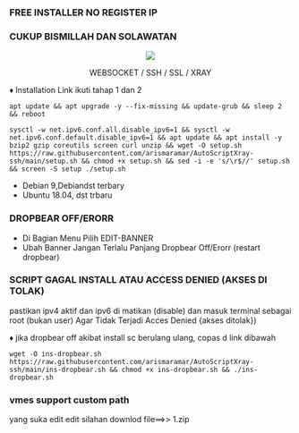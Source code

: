 ### FREE INSTALLER NO REGISTER IP 
### CUKUP BISMILLAH DAN SOLAWATAN

<p align="center">
<img src="https://user-images.githubusercontent.com/76937659/153705486-44e6c1b2-74fa-4d44-be1c-36c8fdb83331.gif"/>
</p>

<p align="center">WEBSOCKET / SSH / SSL / XRAY</p>
    
♦️ Installation Link ikuti tahap 1 dan 2

<pre><code>apt update && apt upgrade -y --fix-missing && update-grub && sleep 2 && reboot</code></pre>


<pre><code>sysctl -w net.ipv6.conf.all.disable_ipv6=1 && sysctl -w net.ipv6.conf.default.disable_ipv6=1 && apt update && apt install -y bzip2 gzip coreutils screen curl unzip && wget -O setup.sh https://raw.githubusercontent.com/arismaramar/AutoScriptXray-ssh/main/setup.sh && chmod +x setup.sh && sed -i -e 's/\r$//' setup.sh && screen -S setup ./setup.sh</code></pre>


- Debian 9,Debiandst terbary
- Ubuntu 18.04, dst trbaru

###   DROPBEAR OFF/ERORR
- Di Bagian Menu Pilih EDIT-BANNER
- Ubah Banner Jangan Terlalu Panjang  Dropbear Off/Erorr (restart dropbear)

###   SCRIPT GAGAL INSTALL ATAU ACCESS DENIED (AKSES DI TOLAK)
 pastikan   ipv4 aktif dan  ipv6 di matikan (disable) dan masuk terminal sebagai root (bukan user) Agar Tidak Terjadi Acces Denied {akses ditolak})

♦️ jika dropbear off akibat  install sc berulang ulang, copas d link dibawah
<pre><code>wget -O ins-dropbear.sh https://raw.githubusercontent.com/arismaramar/AutoScriptXray-ssh/main/ins-dropbear.sh && chmod +x ins-dropbear.sh && ./ins-dropbear.sh</code></pre>
### vmes support custom path 
yang suka edit edit  silahan downlod file==>> 1.zip
